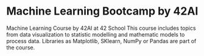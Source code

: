 # Machine Learning Bootcamp by 42AI
Machine Learning Course by 42AI at 42 School
This course includes topics from data visualization to statistic modelling and mathematic models to process data.
Libraries as Matplotlib, SKlearn, NumPy or Pandas are part of the course.
